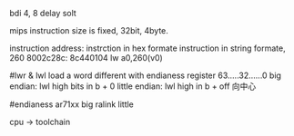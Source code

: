 


bdi 4, 8 delay solt


mips instruction size is fixed, 32bit, 4byte.

instruction address:  instrction in hex formate	   instruction in string formate, 260
8002c28c:   8c440104    lw  a0,260(v0)

#lwr & lwl
load a word
different with endianess
register 63.....32......0
big endian: lwl high bits in b + 0
little endian: lwl high in b + off
向中心

#endianess
ar71xx big
ralink little

cpu -> toolchain

